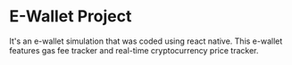 # E-Wallet Project
It's an e-wallet simulation that was coded using react native. This e-wallet features gas fee tracker and real-time cryptocurrency price tracker.
